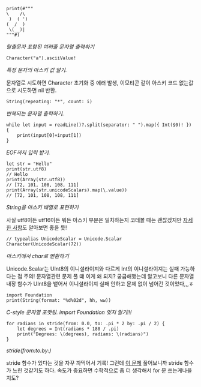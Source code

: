 
```{class="language-swift"}
print(#"""
\    /\
 )  ( ')
(  /  )
 \(__)|
"""#)
```

_탈출문자 포함된 여러줄 문자열 출력하기_

```{class="language-swift"}
Character("a").asciiValue!
```

_특정 문자의 아스키 값 알기._

문자열로 시도하면 Character 초기화 중 에러 발생, 이모티콘 같이 아스키 코드 없는값으로 시도하면 nil 반환.

```{class="language-swift"}
String(repeating: "*", count: i)
```

_반복되는 문자열 출력하기._

```{class="language-swift"}
while let input = readLine()?.split(separator: " ").map({ Int($0)! }) {
    print(input[0]+input[1])
}
```

_EOF까지 입력 받기._

```{class="language-swift"}
let str = "Hello"
print(str.utf8)
// Hello
print(Array(str.utf8))
// [72, 101, 108, 108, 111]
print(Array(str.unicodeScalars).map(\.value))
// [72, 101, 108, 108, 111]
```

_String을 아스키 배열로 표현하기_

사실 utf8이든 utf16이든 뭐든 아스키 부분은 일치하는지 코테볼 때는 괜찮겠지만 [자세한 사항](https://shyi0200.tistory.com/m/28)도 알아보면 좋을 듯!

```{class="language-swift"}
// typealias UnicodeScalar = Unicode.Scalar
Character(UnicodeScalar(72))
```

_아스키에서 char로 변환하기_

Unicode.Scalar는 UInt8의 이니셜라이져와 다르게 Int의 이니셜라이져는 실패 가능하다는 점 주의! 문자열관련 문제 풀 떄 이게 왜 되지? 궁금해했는데 알고보니 다른 문자열 내장 함수가 UInt8을 뱉어서 이니셜라이져 실패 안하고 문제 없이 넘어간 것이었다,,,ㅎ

```{class="language-swift"}
import Foundation
print(String(format: "%d%02d", hh, ww))
```

_C-style 문자열 포맷팅. import Foundation 잊지 말기!!!_

```{class="language-swift"}
for radians in stride(from: 0.0, to: .pi * 2 by: .pi / 2) {
    let degrees = Int(radians * 180 / .pi)
    print("Degrees: \(degrees), radians: \(radians)")
}
```

_stride(from:to:by:)_

stride 함수가 있다는 것을 자꾸 까먹어서 기록! 그런데 [이 문제](https://www.acmicpc.net/problem/1929) 풀어보니까 stride 함수가 느린 것같기도 하다. 속도가 중요하면 수학적으로 좀 더 생각해서 for 문 쓰는게나을지도?
